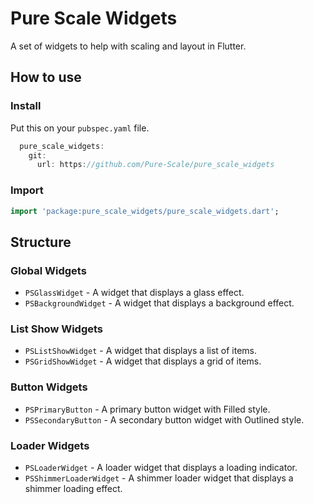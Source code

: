 # Pure Scale Widgets

A set of widgets to help with scaling and layout in Flutter.

## How to use

### Install
Put this on your `pubspec.yaml` file.

```Dart
  pure_scale_widgets:
    git:
      url: https://github.com/Pure-Scale/pure_scale_widgets
```

### Import

```Dart
import 'package:pure_scale_widgets/pure_scale_widgets.dart';
```

## Structure

### Global Widgets
 
- `PSGlassWidget` - A widget that displays a glass effect.
- `PSBackgroundWidget` - A widget that displays a background effect.

### List Show Widgets

- `PSListShowWidget` - A widget that displays a list of items.
- `PSGridShowWidget` - A widget that displays a grid of items.

### Button Widgets

- `PSPrimaryButton` - A primary button widget with Filled style.
- `PSSecondaryButton` - A secondary button widget with Outlined style.

### Loader Widgets

- `PSLoaderWidget` - A loader widget that displays a loading indicator. 
- `PSShimmerLoaderWidget` - A shimmer loader widget that displays a shimmer loading effect.
